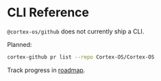 # CLI Reference

`@cortex-os/github` does not currently ship a CLI.

Planned:

```bash
cortex-github pr list --repo Cortex-OS/Cortex-OS
```

Track progress in [roadmap](./roadmap.md).

